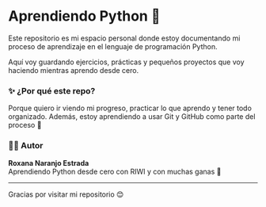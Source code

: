 # Aprendiendo Python 🐍

Este repositorio es mi espacio personal donde estoy documentando mi proceso de aprendizaje en el lenguaje de programación Python.

Aquí voy guardando ejercicios, prácticas y pequeños proyectos que voy haciendo mientras aprendo desde cero.

### ✨ ¿Por qué este repo?

Porque quiero ir viendo mi progreso, practicar lo que aprendo y tener todo organizado. Además, estoy aprendiendo a usar Git y GitHub como parte del proceso 🙌

### 👩‍💻 Autor

**Roxana Naranjo Estrada**  
Aprendiendo Python desde cero con RIWI y con muchas ganas 💪

---

Gracias por visitar mi repositorio 😊
